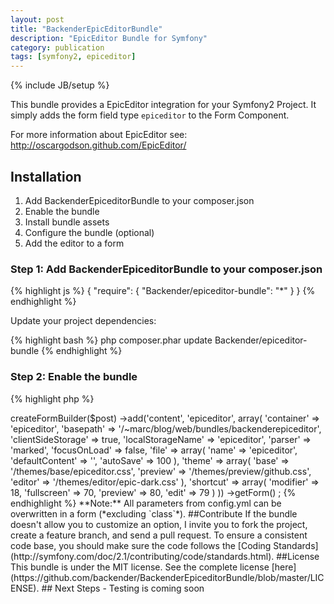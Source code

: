 ```yaml
---
layout: post
title: "BackenderEpicEditorBundle"
description: "EpicEditor Bundle for Symfony"
category: publication
tags: [symfony2, epiceditor]
---
```

{% include JB/setup %}

This bundle provides a EpicEditor integration for your Symfony2 Project. It simply adds the form field type `epiceditor` to the Form Component.

For more information about EpicEditor see: http://oscargodson.github.com/EpicEditor/
## Installation

1. Add BackenderEpiceditorBundle to your composer.json
2. Enable the bundle
3. Install bundle assets
4. Configure the bundle (optional)
5. Add the editor to a form

### Step 1: Add BackenderEpiceditorBundle to your composer.json
{% highlight js %}
{
    "require": {
        "Backender/epiceditor-bundle": "*"
    }
}
{% endhighlight %}

Update your project dependencies:

{% highlight bash %}
php composer.phar update Backender/epiceditor-bundle
{% endhighlight %}

### Step 2: Enable the bundle
{% highlight php %}
<?php
// app/AppKernel.php

public function registerBundles()
{
    $bundles = array(
        // ...
        new Backender\EpiceditorBundle\BackenderEpiceditorBundle(),
    );
}
{% endhighlight %}

### Step 3: Install bundle assets
{% highlight bash %}
$ php ./app/console assets:install web --symlink
{% endhighlight %}

--symlink is optional

### Step 4: Configure the bundle (optional)

For a full configuration dump use:
{% highlight bash %}
$ php ./app/console config:dump-reference BackenderEpiceditorBundle
{% endhighlight %}

An example configuration:

{% highlight yaml %}
backender_epiceditor:  
    class:                Backender\EpiceditorBundle\Form\Type\EpiceditorType 
    container:            epiceditor 
    basepath:             /web/bundles/backenderepiceditor 
    clientSideStorage:    true 
    localStorageName:     epiceditor 
    parser:               marked 
    focusOnLoad:          false 
    file:                 
        name:                 epiceditor 
        defaultContent:       
        autoSave:             100 
    theme:                
        base:                 /themes/base/epiceditor.css 
        preview:              /themes/preview/github.css 
        editor:               /themes/editor/epic-dark.css 
    shortcut:             
        modifier:             18 
        fullscreen:           70 
        preview:              80 
        edit:                 79 
{% endhighlight %}

Or even overwrite the configuration within a FormBuilder (see Step 5).

### Step 5: Add the editor to a form

Example form:

{% highlight php %}
<?php

$form = $this->createFormBuilder($post)
    ->add('content', 'epiceditor', array(
            'container'             => 'epiceditor',
            'basepath'              => '/~marc/blog/web/bundles/backenderepiceditor',
            'clientSideStorage'     => true,
            'localStorageName'      => 'epiceditor',
            'parser'                => 'marked',
            'focusOnLoad'           => false,
            'file'                  => array(
                'name'              => 'epiceditor',
                'defaultContent'    => '',
                'autoSave'          => 100
            ),
            'theme'                 => array(
                'base'              => '/themes/base/epiceditor.css',
                'preview'           => '/themes/preview/github.css',
                'editor'            => '/themes/editor/epic-dark.css'
            ),
            'shortcut'              => array(
                'modifier'          => 18,
                'fullscreen'        => 70,
                'preview'           => 80,
                'edit'              => 79
            )
        ))
        ->getForm()
;
{% endhighlight %}

**Note:** All parameters from config.yml can be overwritten in a form (*excluding `class`*).

##Contribute

If the bundle doesn't allow you to customize an option, I invite you to fork the project, create a feature branch, and send a pull request.

To ensure a consistent code base, you should make sure the code follows
the [Coding Standards](http://symfony.com/doc/2.1/contributing/code/standards.html).


##License

This bundle is under the MIT license. See the complete license [here](https://github.com/backender/BackenderEpiceditorBundle/blob/master/LICENSE).

## Next Steps

- Testing is coming soon